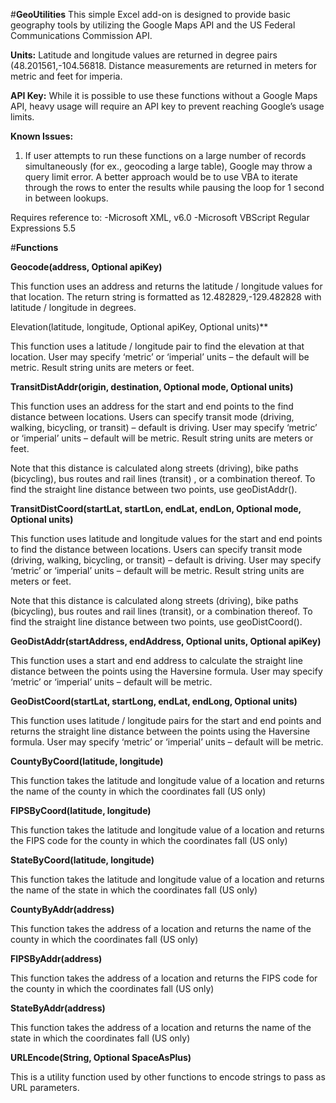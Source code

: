 #**GeoUtilities**
This simple Excel add-on is designed to provide basic geography tools by utilizing the Google Maps API and the US Federal Communications Commission API.  

**Units:** Latitude and longitude values are returned in degree pairs (48.201561,-104.56818.
Distance measurements are returned in meters for metric and feet for imperia. 

**API Key:** While it is possible to use these functions without a Google Maps API, heavy usage will require an API key to prevent reaching Google’s usage limits.

**Known Issues:**
1.	If user attempts to run these functions on a large number of records simultaneously (for ex., geocoding a large table), Google may throw a query limit error. A better approach would be to use VBA to iterate through the rows to enter the results while pausing the loop for 1 second in between lookups. 

Requires reference to:
-Microsoft XML, v6.0
-Microsoft VBScript Regular Expressions 5.5


#**Functions**

**Geocode(address, Optional apiKey)**

This function uses an address and returns the latitude / longitude values for that location. The return string is formatted as 12.482829,-129.482828 with latitude / longitude in degrees.

Elevation(latitude, longitude, Optional apiKey, Optional units)**

This function uses a latitude / longitude pair to find the elevation at that location. User may specify ‘metric’ or ‘imperial’ units – the default will be metric. Result string units are meters or feet.

**TransitDistAddr(origin, destination, Optional mode, Optional units)**

This function uses an address for the start and end points to the find distance between locations. Users can specify transit mode (driving, walking, bicycling, or transit) – default is driving. User may specify ‘metric’ or ‘imperial’ units – default will be metric. Result string units are meters or feet. 

Note that this distance is calculated along streets (driving), bike paths (bicycling), bus routes and rail lines (transit) , or a combination thereof. To find the straight line distance between two points, use geoDistAddr(). 

**TransitDistCoord(startLat, startLon, endLat, endLon, Optional mode, Optional units)**

This function uses latitude and longitude values for the start and end points to find the distance between locations. Users can specify transit mode (driving, walking, bicycling, or transit) – default is driving. User may specify ‘metric’ or ‘imperial’ units – default will be metric. Result string units are meters or feet. 

Note that this distance is calculated along streets (driving), bike paths (bicycling), bus routes and rail lines (transit), or a combination thereof. To find the straight line distance between two points, use geoDistCoord(). 

**GeoDistAddr(startAddress, endAddress, Optional units, Optional apiKey)**

This function uses a start and end address to calculate the straight line distance between the points using the Haversine formula. User may specify ‘metric’ or ‘imperial’ units – default will be metric.

**GeoDistCoord(startLat, startLong, endLat, endLong, Optional units)**

This function uses latitude / longitude pairs for the start and end points and returns the straight line distance between the points using the Haversine formula. User may specify ‘metric’ or ‘imperial’ units – default will be metric.

**CountyByCoord(latitude, longitude)**

This function takes the latitude and longitude value of a location and returns the name of the county in which the coordinates fall (US only)

**FIPSByCoord(latitude, longitude)**

This function takes the latitude and longitude value of a location and returns the FIPS code for the county in which the coordinates fall (US only)

**StateByCoord(latitude, longitude)**

This function takes the latitude and longitude value of a location and returns the name of the state in which the coordinates fall (US only)

**CountyByAddr(address)**

This function takes the address of a location and returns the name of the county in which the coordinates fall (US only)

**FIPSByAddr(address)**

This function takes the address of a location and returns the FIPS code for the county in which the coordinates fall (US only)

**StateByAddr(address)**

This function takes the address of a location and returns the name of the state in which the coordinates fall (US only)

**URLEncode(String, Optional SpaceAsPlus)**

This is a utility function used by other functions to encode strings to pass as URL parameters.
